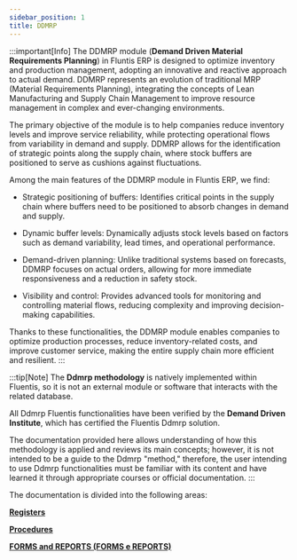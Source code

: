 ```yaml
---
sidebar_position: 1
title: DDMRP 
---
```


:::important[Info]
The DDMRP module (**Demand Driven Material Requirements Planning**) in Fluntis ERP is designed to optimize inventory and production management, adopting an innovative and reactive approach to actual demand. DDMRP represents an evolution of traditional MRP (Material Requirements Planning), integrating the concepts of Lean Manufacturing and Supply Chain Management to improve resource management in complex and ever-changing environments.

The primary objective of the module is to help companies reduce inventory levels and improve service reliability, while protecting operational flows from variability in demand and supply. DDMRP allows for the identification of strategic points along the supply chain, where stock buffers are positioned to serve as cushions against fluctuations.

Among the main features of the DDMRP module in Fluntis ERP, we find:

- Strategic positioning of buffers: Identifies critical points in the supply chain where buffers need to be positioned to absorb changes in demand and supply.

- Dynamic buffer levels: Dynamically adjusts stock levels based on factors such as demand variability, lead times, and operational performance.

- Demand-driven planning: Unlike traditional systems based on forecasts, DDMRP focuses on actual orders, allowing for more immediate responsiveness and a reduction in safety stock.

- Visibility and control: Provides advanced tools for monitoring and controlling material flows, reducing complexity and improving decision-making capabilities.

Thanks to these functionalities, the DDMRP module enables companies to optimize production processes, reduce inventory-related costs, and improve customer service, making the entire supply chain more efficient and resilient.
:::


:::tip[Note]
The **Ddmrp methodology** is natively implemented within Fluentis, so it is not an external module or software that interacts with the related database. 

All Ddmrp Fluentis functionalities have been verified by the **Demand Driven Institute**, which has certified the Fluentis Ddmrp solution. 

The documentation provided here allows understanding of how this methodology is applied and reviews its main concepts; however, it is not intended to be a guide to the Ddmrp "method," therefore, the user intending to use Ddmrp functionalities must be familiar with its content and have learned it through appropriate courses or official documentation.
:::

The documentation is divided into the following areas: 

[**Registers**](/docs/ddmrp/master-data/introduction)

[**Procedures**](/docs/ddmrp/procedures/ADU-update)

[**FORMS and REPORTS (FORMS e REPORTS)**](/docs/ddmrp/views_and_forms/buffer-status)